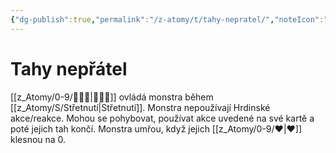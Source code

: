 ```yaml
---
{"dg-publish":true,"permalink":"/z-atomy/t/tahy-nepratel/","noteIcon":""}
---
```


# Tahy nepřátel
[[z_Atomy/0-9/🧙🏼‍♂️\|🧙🏼‍♂️]] ovládá monstra během [[z_Atomy/S/Střetnutí\|Střetnutí]]. Monstra nepoužívají Hrdinské akce/reakce. Mohou se pohybovat, používat akce uvedené na své kartě a poté jejich tah končí. Monstra umřou, když jejich [[z_Atomy/0-9/❤\|❤]] klesnou na 0.